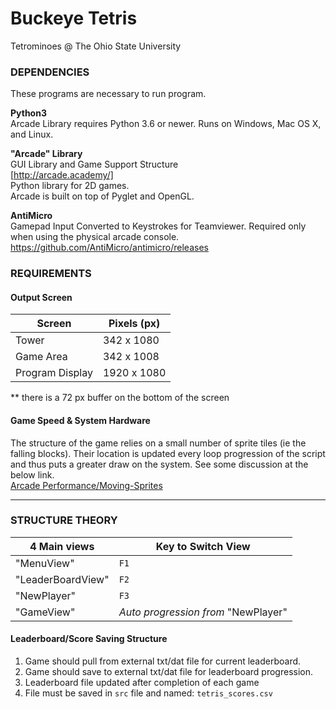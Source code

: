 # Buckeye Tetris
Tetrominoes @ The Ohio State University


### DEPENDENCIES  
These programs are necessary to run program.

**Python3**  
Arcade Library requires Python 3.6 or newer.
Runs on Windows, Mac OS X, and Linux.

**"Arcade" Library**  
GUI Library and Game Support Structure  
[http://arcade.academy/]  
Python library for 2D games.   
Arcade is built on top of Pyglet and OpenGL. 

**AntiMicro**  
Gamepad Input Converted to Keystrokes for Teamviewer. 
Required only when using the physical arcade console.
https://github.com/AntiMicro/antimicro/releases  


### REQUIREMENTS

#### Output Screen

|Screen           | Pixels (px)|
|-----------------|------------|
|Tower            |342 x 1080  |  
|Game Area        |342 x 1008  |
|Program Display  |1920 x 1080 |

** there is a 72 px buffer on the bottom of the screen  


#### Game Speed & System Hardware
The structure of the game relies on a small number of sprite tiles (ie the falling blocks). Their location is updated every loop progression of the script and thus puts a greater draw on the system. See some discussion at the below link.  
[Arcade Performance/Moving-Sprites](https://arcade.academy/arcade_vs_pygame_performance.html#moving-sprites)

---

### STRUCTURE THEORY  

| 4 Main views    | Key to Switch View |  
|-----------------|--------------------|
|"MenuView"       |`F1`|
|"LeaderBoardView"|`F2`|
|"NewPlayer"      |`F3`|
|"GameView"       | *Auto progression from* "NewPlayer"|


#### Leaderboard/Score Saving Structure  
1. Game should pull from external txt/dat file for current leaderboard.  
2. Game should save to external txt/dat file for leaderboard progression.  
3. Leaderboard file updated after completion of each game  
4. File must be saved in `src` file and named: `tetris_scores.csv`


